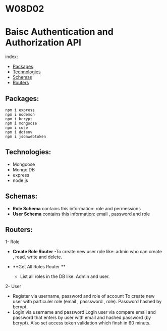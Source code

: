 # W08D02
# Baisc Authentication and Authorization API

index:

* [Packages](#Packages)
* [Technologies](#technologies)
* [Schemas](#Schemas)
* [Routers](#Routers)

## Packages:
```
npm i express
npm i nodemon
npm i bcrypt
npm i mongoose
npm i cose
npm i dotenv
npm i jsonwebtoken 
 ```


## Technologies:
* Mongoose
* Mongo DB
* express
* node js


## Schemas:
 * **Role Schema**
      contains this information: role and permessions
 * **User Schema**
     contains this information: email , password and role

 ## Routers:
 1- Role 

 * **Create Role Router**
      -To create new user role like: admin who can create , read, write and delete.
      
 * **Get All Roles Router **
      - List all roles in the DB like: Admin and user.

           
           
  
 2- User 
   * Register via username, password and role of account
                To create new user with particuler role (email , passsword , role). Password hashed by bcrypt.
   * Login via username and password
                Login user via compare email and password that enters by user with email and hashed password (by bcrypt). Also set access token validation which finsh in 60 minuts.
   
